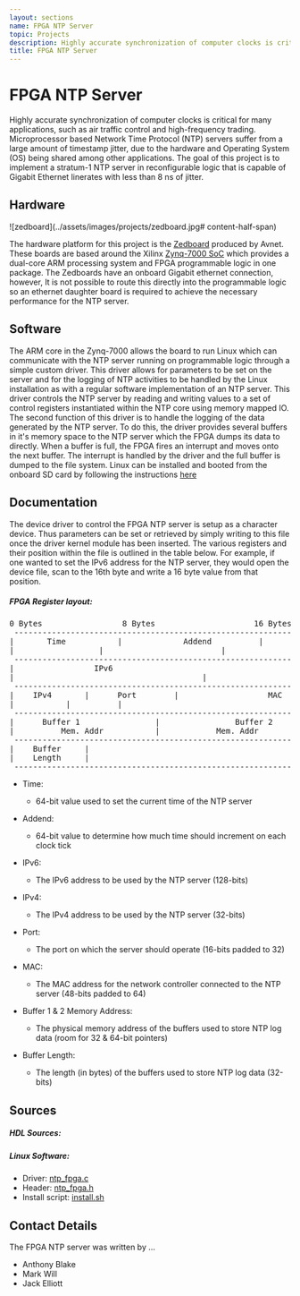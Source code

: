 ```yaml
---
layout: sections
name: FPGA NTP Server
topic: Projects
description: Highly accurate synchronization of computer clocks is critical for many applications, such as air traffic control and high-frequency trading.
title: FPGA NTP Server
---
```


# FPGA NTP Server

Highly accurate synchronization of computer clocks is critical for many applications, such as air traffic control and high-frequency trading. Microprocessor based Network Time Protocol (NTP) servers suffer from a large amount of timestamp jitter, due to the hardware and Operating System (OS) being shared among other applications. The goal of this project is to implement a stratum-1 NTP server in reconfigurable logic that is capable of Gigabit Ethernet linerates with less than 8 ns of jitter.

## Hardware

![zedboard](../assets/images/projects/zedboard.jpg# content-half-span)

The hardware platform for this project is the [Zedboard](http://www.zedboard.org/) produced by Avnet. These boards are based around the Xilinx [Zynq-7000 SoC](http://www.xilinx.com/products/silicon-devices/soc/zynq-7000/index.html) which provides a dual-core ARM processing system and FPGA programmable logic in one package. The Zedboards have an onboard Gigabit ethernet connection, however, It is not possible to route this directly into the programmable logic so an ethernet daughter board is required to achieve the necessary performance for the NTP server.

## Software

The ARM core in the Zynq-7000 allows the board to run Linux which can communicate with the NTP server running on programmable logic through a simple custom driver. This driver allows for parameters to be set on the server and for the logging of NTP activities to be handled by the Linux installation as with a regular software implementation of an NTP server. This driver controls the NTP server by reading and writing values to a set of control registers instantiated within the NTP core using memory mapped IO. The second function of this driver is to handle the logging of the data generated by the NTP server. To do this, the driver provides several buffers in it's memory space to the NTP server which the FPGA dumps its data to directly. When a buffer is full, the FPGA fires an interrupt and moves onto the next buffer. The interrupt is handled by the driver and the full buffer is dumped to the file system. Linux can be installed and booted from the onboard SD card by following the instructions [here](http://wiki.analog.com/resources/tools-software/linux-drivers/platforms/zynq)

## Documentation

The device driver to control the FPGA NTP server is setup as a character device. Thus parameters can be set or retrieved by simply writing to this file once the driver kernel module has been inserted. The various registers and their position within the file is outlined in the table below. For example, if one wanted to set the IPv6 address for the NTP server, they would open the device file, scan to the 16th byte and write a 16 byte value from that position.

##### FPGA Register layout:

<pre>0 Bytes				 8 Bytes			         16 Bytes
 ----------------------------------------------------------------------------
|		Time		   |		     Addend		     |
|				   |					     |
 ----------------------------------------------------------------------------
| 	   		   	  IPv6	                                     |
|				   					     |
 ----------------------------------------------------------------------------
|    IPv4       |      Port        |                   MAC                   |
|	        |		   |       	                             |
 ----------------------------------------------------------------------------
| 	   Buffer 1                |	            Buffer 2                 |
|          Mem. Addr	 	   |		    Mem. Addr                |
 ----------------------------------------------------------------------------
|    Buffer     |                                                            |
|    Length     |                                                            |
 ----------------------------------------------------------------------------
</pre>

- Time:

  - 64-bit value used to set the current time of the NTP server

- Addend:

  - 64-bit value to determine how much time should increment on each clock tick

- IPv6:

  - The IPv6 address to be used by the NTP server (128-bits)

- IPv4:

  - The IPv4 address to be used by the NTP server (32-bits)

- Port:

  - The port on which the server should operate (16-bits padded to 32)

- MAC:

  - The MAC address for the network controller connected to the NTP server (48-bits padded to 64)

- Buffer 1 & 2 Memory Address:

  - The physical memory address of the buffers used to store NTP log data (room for 32 & 64-bit pointers)

- Buffer Length:
  - The length (in bytes) of the buffers used to store NTP log data (32-bits)

## Sources

##### HDL Sources:

##### Linux Software:

- Driver: [ntp_fpga.c](../downloads/ntp_fpga.c)
- Header: [ntp_fpga.h](../downloads/ntp_fpga.h)
- Install script: [install.sh](../downloads/install.sh)

## Contact Details

The FPGA NTP server was written by ...

- Anthony Blake
- Mark Will
- Jack Elliott
